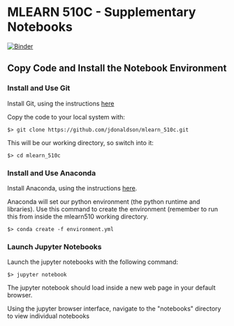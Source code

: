 # MLEARN 510C - Supplementary Notebooks
[![Binder](https://mybinder.org/badge_logo.svg)](https://mybinder.org/v2/gh/jdonaldson/mlearn_510c/HEAD)


## Copy Code and Install the Notebook Environment

### Install and Use Git
Install Git, using the instructions  [here](https://git-scm.com/downloads)

Copy the code to your local system with:

```
$> git clone https://github.com/jdonaldson/mlearn_510c.git
```

This will be our working directory, so switch into it:

```
$> cd mlearn_510c
```

### Install and Use Anaconda
Install Anaconda, using the instructions [here](https://docs.anaconda.com/anaconda/install/).

Anaconda will set our python environment (the python runtime and libraries).
Use this command to create the environment (remember to run this from inside
the mlearn510 working directory.

```
$> conda create -f environment.yml
```

### Launch Jupyter Notebooks

Launch the jupyter notebooks with the following command:

```
$> jupyter notebook
```

The jupyter notebook should load inside a new web page in your default browser.

Using the jupyter browser interface, navigate to the "notebooks" directory to
view individual notebooks


